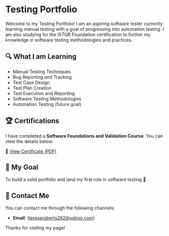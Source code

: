 # Testing Portfolio

Welcome to my Testing Portfolio! I am an aspiring software tester currently learning manual testing with a goal of progressing into automation testing. I am also studying for the ISTQB Foundation certification to further my knowledge in software testing methodologies and practices.

## 🔍 What I am Learning
- Manual Testing Techniques
- Bug Reporting and Tracking
- Test Case Design
- Test Plan Creation
- Test Execution and Reporting
- Software Testing Methodologies
- Automation Testing (future goal)

## 🏆 Certifications
I have completed a **Software Foundations and Validation Course**. You can view the details below:

📄 [View Certificate (PDF)](https://github.com/TSRoberts/Testing-Portfolio/blob/main/Certificate%20of%20Achievement.pdf)


## 🌱 My Goal
To build a solid portfolio and land my first role in software testing 🚀

## 💬 Contact Me
You can contact me through the following channels:

- **Email**: (teresaroberts262@yahoo.com)

Thanks for visiting my page!
